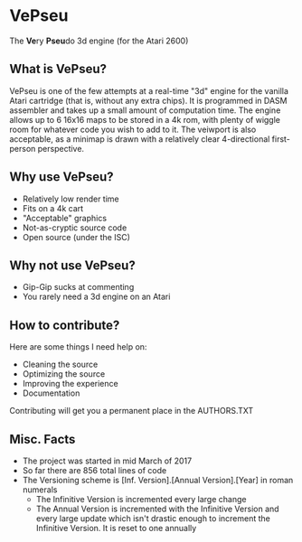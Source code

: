 # VePseu

The **Ve**ry **Pseu**do 3d engine (for the Atari 2600)

## What is VePseu?

VePseu is one of the few attempts at a real-time "3d" engine for the vanilla
Atari cartridge (that is, without any extra chips). It is programmed in DASM
assembler and takes up a small amount of computation time. The engine allows up
to 6 16x16 maps to be stored in a 4k rom, with plenty of wiggle room for
whatever code you wish to add to it. The veiwport is also acceptable, as a
minimap is drawn with a relatively clear 4-directional first-person perspective.

## Why use VePseu?

 * Relatively low render time
 * Fits on a 4k cart
 * "Acceptable" graphics
 * Not-as-cryptic source code
 * Open source (under the ISC)

## Why not use VePseu?

 * Gip-Gip sucks at commenting
 * You rarely need a 3d engine on an Atari

## How to contribute?

Here are some things I need help on:

 * Cleaning the source
 * Optimizing the source
 * Improving the experience
 * Documentation

Contributing will get you a permanent place in the AUTHORS.TXT

## Misc. Facts
 * The project was started in mid March of 2017
 * So far there are 856 total lines of code
 * The Versioning scheme is [Inf. Version].[Annual Version].[Year] in roman
   numerals
     * The Infinitive Version is incremented every large change
     * The Annual Version is incremented with the Infinitive Version and every
       large update which isn't drastic enough to increment the Infinitive
       Version. It is reset to one annually
